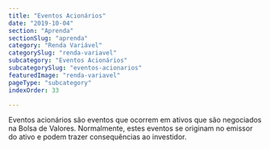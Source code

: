 ```yaml
---
title: "Eventos Acionários"
date: "2019-10-04"
section: "Aprenda"
sectionSlug: "aprenda"
category: "Renda Variável"
categorySlug: "renda-variavel"
subcategory: "Eventos Acionários"
subcategorySlug: "eventos-acionarios"
featuredImage: "renda-variavel"
pageType: "subcategory"
indexOrder: 33

---
```


Eventos acionários são eventos que ocorrem em ativos que são negociados na Bolsa de Valores. Normalmente, estes eventos se originam no emissor do ativo e podem trazer consequências ao investidor.
